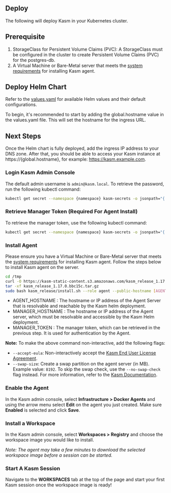 ## Deploy

The following will deploy Kasm in your Kubernetes cluster.

## Prerequisite
1. StorageClass for Persistent Volume Claims (PVC): A StorageClass must be configured in the cluster to create Persistent Volume Claims (PVC) for the postgres-db.
2. A Virtual Machine or Bare-Metal server that meets the [system requirements](https://kasmweb.com/docs/latest/install/system_requirements.html) for installing Kasm agent.

## Deploy Helm Chart
Refer to the [values.yaml](https://helm.kasmweb.com/values.yaml) for available Helm values and their default configurations.

To begin, it's recommended to start by adding the global.hostname value in the values.yaml file. This will set the hostname for the ingress URL.

## Next Steps
Once the Helm chart is fully deployed, add the ingress IP address to your DNS zone. After that, you should be able to access your Kasm instance at https://{global.hostname}, for example: https://kasm.example.com.

### Login Kasm Admin Console
The default admin username is `admin@kasm.local`. To retrieve the password, run the following kubectl command:

```bash
kubectl get secret --namespace {namespace} kasm-secrets -o jsonpath="{.data.admin-password}" | base64 -d
```

### Retrieve Manager Token (Required For Agent Install)

To retrieve the manager token, use the following kubectl command:

```bash
kubectl get secret --namespace {namespace} kasm-secrets -o jsonpath="{.data.manager-token}" | base64 -d
```

### Install Agent

Please ensure you have a Virtual Machine or Bare-Metal server that meets the [system requirements](https://kasmweb.com/docs/latest/install/system_requirements.html) for installing Kasm agent. Follow the steps below to install Kasm agent on the server.

```bash
cd /tmp
curl -O https://kasm-static-content.s3.amazonaws.com/kasm_release_1.17.0.bbc15c.tar.gz
tar -xf kasm_release_1.17.0.bbc15c.tar.gz
sudo bash kasm_release/install.sh --role agent --public-hostname [AGENT_HOSTNAME] --manager-hostname [MANAGER_HOSTNAME] --manager-token [MANAGER_TOKEN]
```

* AGENT_HOSTNAME : The hostname or IP address of the Agent Server that is resolvable and reachable by the Kasm helm deployment.
* MANAGER_HOSTNAME : The hostname or IP address of the Agent server, which must be resolvable and accessible by the Kasm Helm deployment.
* MANAGER_TOKEN : The manager token, which can be retrieved in the previous step. It is used for authentication by the Agent.

**Note:** To make the above command non-interactive, add the following flags:

- `--accept-eula`: Non-interactively accept the [Kasm End User License Agreement](https://kasmweb.com/assets/pdf/Kasm_Workspaces_EULA.pdf).
- `--swap-size`: Create a swap partition on the agent server (in MB). Example value: `8192`. To skip the swap check, use the `--no-swap-check` flag instead. For more information, refer to the [Kasm Documentation](https://kasmweb.com/docs/latest/install/swap_warning.html).

### Enable the Agent
In the Kasm admin console, select **Infrastructure > Docker Agents** and using the arrow menu select **Edit** on the agent you just created. Make sure **Enabled** is selected and click **Save**.


### Install a Workspace
In the Kasm admin console, select **Workspaces > Registry** and choose the workspace image you would like to install.

*Note: The agent may take a few minutes to download the selected workspace image before a session can be started.*

### Start A Kasm Session
Navigate to the **WORKSPACES** tab at the top of the page and start your first Kasm session once the workspace image is ready!
